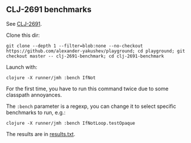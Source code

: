 ## CLJ-2691 benchmarks

See [CLJ-2691](https://clojure.atlassian.net/browse/CLJ-2691).

Clone this dir:

    git clone --depth 1 --filter=blob:none --no-checkout https://github.com/alexander-yakushev/playground; cd playground; git checkout master -- clj-2691-benchmark; cd clj-2691-benchmark

Launch with:

    clojure -X runner/jmh :bench IfNot

For the first time, you have to run this command twice due to some classpath
annoyances.

The `:bench` parameter is a regexp, you can change it to select specific
benchmarks to run, e.g.:

    clojure -X runner/jmh :bench IfNotLoop.testOpaque

The results are in [results.txt](./results.txt).
